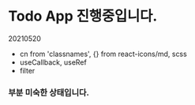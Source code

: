 # Todo App 진행중입니다.
20210520
- cn from 'classnames', {} from react-icons/md, scss
- useCallback, useRef
- filter

### 부분 미숙한 상태입니다.
